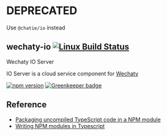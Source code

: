 # DEPRECATED

Use `@chatie/io` instead

## wechaty-io [![Linux Build Status](https://travis-ci.org/zixia/wechaty-io.svg?branch=master)](https://travis-ci.org/zixia/wechaty-io)
Wechaty IO Server

IO Server is a cloud service component for [Wechaty](https://github.com/zixia/wechaty)

[![npm version](https://badge.fury.io/js/wechaty-io.svg)](https://badge.fury.io/js/wechaty-io) [![Greenkeeper badge](https://badges.greenkeeper.io/zixia/wechaty-io.svg)](https://greenkeeper.io/)

## Reference

* [Packaging uncompiled TypeScript code in a NPM module](https://www.tomsdev.com/blog/2015/packaging-typescript-module-publish-npm-release/)
* [Writing NPM modules in Typescript](http://stackoverflow.com/a/30928632/1123955)
